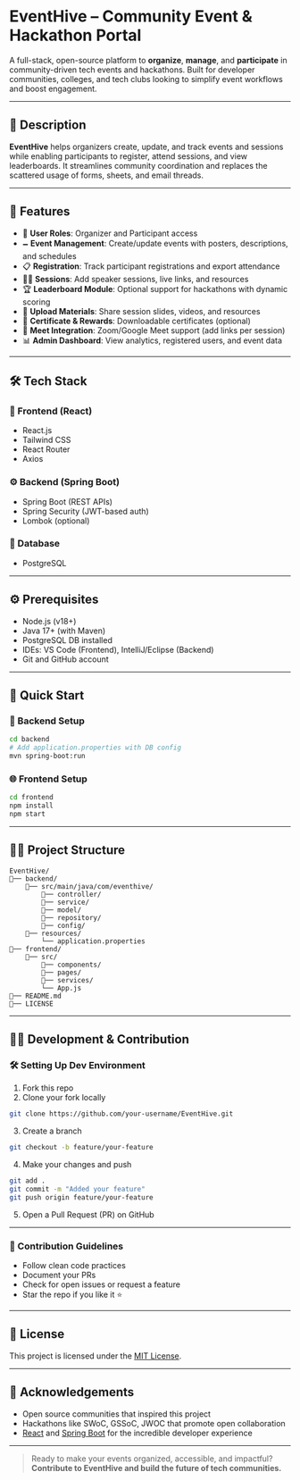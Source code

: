 # EventHive – Community Event & Hackathon Portal

A full-stack, open-source platform to **organize**, **manage**, and **participate** in community-driven tech events and hackathons. Built for developer communities, colleges, and tech clubs looking to simplify event workflows and boost engagement.

---

## 📌 Description

**EventHive** helps organizers create, update, and track events and sessions while enabling participants to register, attend sessions, and view leaderboards. It streamlines community coordination and replaces the scattered usage of forms, sheets, and email threads.

---

## 🚀 Features

* 👥 **User Roles**: Organizer and Participant access
* 🗕️ **Event Management**: Create/update events with posters, descriptions, and schedules
* 📋 **Registration**: Track participant registrations and export attendance
* 🧑‍🏫 **Sessions**: Add speaker sessions, live links, and resources
* 🏆 **Leaderboard Module**: Optional support for hackathons with dynamic scoring
* 📂 **Upload Materials**: Share session slides, videos, and resources
* 📝 **Certificate & Rewards**: Downloadable certificates (optional)
* 🔗 **Meet Integration**: Zoom/Google Meet support (add links per session)
* 📊 **Admin Dashboard**: View analytics, registered users, and event data

---

## 🛠️ Tech Stack

### 🎨 Frontend (React)

* React.js
* Tailwind CSS
* React Router
* Axios

### ⚙️ Backend (Spring Boot)

* Spring Boot (REST APIs)
* Spring Security (JWT-based auth)
* Lombok (optional)

### 📓 Database

* PostgreSQL 

---

## ⚙️ Prerequisites

* Node.js (v18+)
* Java 17+ (with Maven)
* PostgreSQL DB installed
* IDEs: VS Code (Frontend), IntelliJ/Eclipse (Backend)
* Git and GitHub account

---

## 🚦 Quick Start

### 🔧 Backend Setup

```bash
cd backend
# Add application.properties with DB config
mvn spring-boot:run
```

### 🌐 Frontend Setup

```bash
cd frontend
npm install
npm start
```

---

## 🧒‍⚖️ Project Structure

```
EventHive/
🔺── backend/
    🔺── src/main/java/com/eventhive/
        🔺── controller/
        🔺── service/
        🔺── model/
        🔺── repository/
        🔺── config/
    🔺── resources/
        └── application.properties
🔺── frontend/
    🔺── src/
        🔺── components/
        🔺── pages/
        🔺── services/
        └── App.js
🔺── README.md
🔺── LICENSE
```

---

## 👨‍💻 Development & Contribution

### 🛠 Setting Up Dev Environment

1. Fork this repo
2. Clone your fork locally

```bash
git clone https://github.com/your-username/EventHive.git
```

3. Create a branch

```bash
git checkout -b feature/your-feature
```

4. Make your changes and push

```bash
git add .
git commit -m "Added your feature"
git push origin feature/your-feature
```

5. Open a Pull Request (PR) on GitHub

---

### 🙌 Contribution Guidelines

* Follow clean code practices
* Document your PRs
* Check for open issues or request a feature
* Star the repo if you like it ⭐

---

## 📜 License

This project is licensed under the [MIT License](LICENSE).

---

## 🙏 Acknowledgements

* Open source communities that inspired this project
* Hackathons like SWoC, GSSoC, JWOC that promote open collaboration
* [React](https://reactjs.org/) and [Spring Boot](https://spring.io/projects/spring-boot) for the incredible developer experience

---

> Ready to make your events organized, accessible, and impactful? **Contribute to EventHive and build the future of tech communities.**
